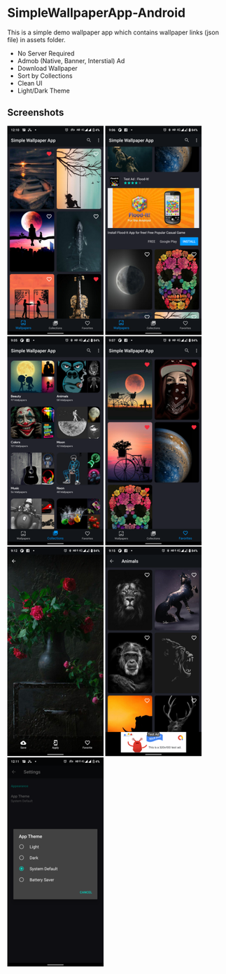 # SimpleWallpaperApp-Android
This is a simple demo wallpaper app which contains wallpaper links (json file) in assets folder.

- No Server Required
- Admob (Native, Banner, Interstial) Ad
- Download Wallpaper
- Sort by Collections
- Clean UI
- Light/Dark Theme

## Screenshots
<p float="left">
    <img src="screenshots/home.png" alt="Home" width="220">
    <img src="screenshots/home_native_ad.png" alt="Splash Screen" width="220">
    <img src="screenshots/collection.png" alt="Splash Screen" width="220">
    <img src="screenshots/fav.png" alt="Main Menu" width="220">
    <img src="screenshots/wall.png" alt="Question Page" width="220">
    <img src="screenshots/category_banner.png" alt="Game Over" width="220">
    <img src="screenshots/settings.png" alt="Game Over" width="220">
</p>
